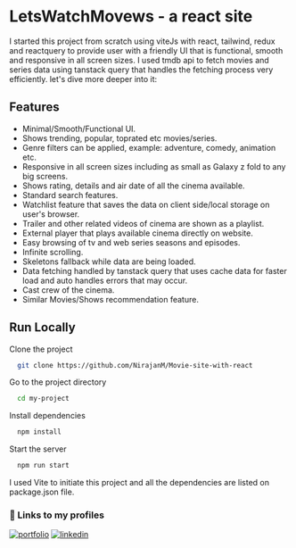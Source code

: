 # LetsWatchMovews - a react site

I started this project from scratch using viteJs with react, tailwind, redux and reactquery to provide user with a friendly UI that is functional, smooth and responsive in all screen sizes. I used tmdb api to fetch movies and series data using tanstack query that handles the fetching process very efficiently. let's dive more deeper into it:

## Features

- Minimal/Smooth/Functional UI.
- Shows trending, popular, toprated etc movies/series.
- Genre filters can be applied, example: adventure, comedy, animation etc.
- Responsive in all screen sizes including as small as Galaxy z fold to any big screens.
- Shows rating, details and air date of all the cinema available.
- Standard search features.
- Watchlist feature that saves the data on client side/local storage on user's browser.
- Trailer and other related videos of cinema are shown as a playlist.
- External player that plays available cinema directly on website.
- Easy browsing of tv and web series seasons and episodes.
- Infinite scrolling.
- Skeletons fallback while data are being loaded.
- Data fetching handled by tanstack query that uses cache data for faster load and auto handles errors that may occur.
- Cast crew of the cinema.
- Similar Movies/Shows recommendation feature.

## Run Locally

Clone the project

```bash
  git clone https://github.com/NirajanM/Movie-site-with-react
```

Go to the project directory

```bash
  cd my-project
```

Install dependencies

```bash
  npm install
```

Start the server

```bash
  npm run start
```

I used Vite to initiate this project and all the dependencies are listed on package.json file.

### 🔗 Links to my profiles

[![portfolio](https://img.shields.io/badge/my_portfolio-000?style=for-the-badge&logo=ko-fi&logoColor=white)](https://www.nirajanmalla.com.np/)
[![linkedin](https://img.shields.io/badge/linkedin-0A66C2?style=for-the-badge&logo=linkedin&logoColor=white)](https://www.linkedin.com/in/nirajan-malla/)
